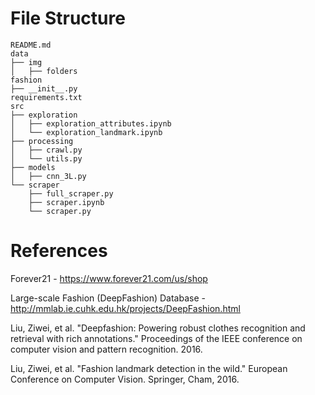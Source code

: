 
# File Structure

```
README.md
data
├── img
│   ├── folders
fashion
├── __init__.py
requirements.txt
src
├── exploration
│   ├── exploration_attributes.ipynb
│   └── exploration_landmark.ipynb
├── processing
│   ├── crawl.py
│   └── utils.py
├── models
│   ├── cnn_3L.py
└── scraper
    ├── full_scraper.py
    ├── scraper.ipynb
    └── scraper.py
```

# References

Forever21 - https://www.forever21.com/us/shop

Large-scale Fashion (DeepFashion) Database - http://mmlab.ie.cuhk.edu.hk/projects/DeepFashion.html

Liu, Ziwei, et al. "Deepfashion: Powering robust clothes recognition and retrieval with rich annotations." Proceedings of the IEEE conference on computer vision and pattern recognition. 2016.

Liu, Ziwei, et al. "Fashion landmark detection in the wild." European Conference on Computer Vision. Springer, Cham, 2016.

